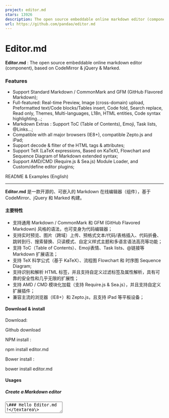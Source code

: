 ```yaml
---
project: editor.md
stars: 13926
description: The open source embeddable online markdown editor (component).
url: https://github.com/pandao/editor.md
---
```


Editor.md
=========

**Editor.md** : The open source embeddable online markdown editor (component), based on CodeMirror & jQuery & Marked.

### Features

-   Support Standard Markdown / CommonMark and GFM (GitHub Flavored Markdown);
-   Full-featured: Real-time Preview, Image (cross-domain) upload, Preformatted text/Code blocks/Tables insert, Code fold, Search replace, Read only, Themes, Multi-languages, L18n, HTML entities, Code syntax highlighting...;
-   Markdown Extras : Support ToC (Table of Contents), Emoji, Task lists, @Links...;
-   Compatible with all major browsers (IE8+), compatible Zepto.js and iPad;
-   Support decode & fliter of the HTML tags & attributes;
-   Support TeX (LaTeX expressions, Based on KaTeX), Flowchart and Sequence Diagram of Markdown extended syntax;
-   Support AMD/CMD (Require.js & Sea.js) Module Loader, and Custom/define editor plugins;

README & Examples (English)

* * *

**Editor.md** 是一款开源的、可嵌入的 Markdown 在线编辑器（组件），基于 CodeMirror、jQuery 和 Marked 构建。

#### 主要特性

-   支持通用 Markdown / CommonMark 和 GFM (GitHub Flavored Markdown) 风格的语法，也可变身为代码编辑器；
-   支持实时预览、图片（跨域）上传、预格式文本/代码/表格插入、代码折叠、跳转到行、搜索替换、只读模式、自定义样式主题和多语言语法高亮等功能；
-   支持 ToC（Table of Contents）、Emoji表情、Task lists、@链接等 Markdown 扩展语法；
-   支持 TeX 科学公式（基于 KaTeX）、流程图 Flowchart 和 时序图 Sequence Diagram;
-   支持识别和解析 HTML 标签，并且支持自定义过滤标签及属性解析，具有可靠的安全性和几乎无限的扩展性；
-   支持 AMD / CMD 模块化加载（支持 Require.js & Sea.js），并且支持自定义扩展插件；
-   兼容主流的浏览器（IE8+）和 Zepto.js，且支持 iPad 等平板设备；

#### Download & install

Download:

Github download

NPM install :

npm install editor.md

Bower install :

bower install editor.md

#### Usages

##### Create a Markdown editor

<link rel\="stylesheet" href\="editor.md/css/editormd.min.css" />
<div id\="editor"\>
    <!-- Tips: Editor.md can auto append a \`<textarea>\` tag -->
    <textarea style\="display:none;"\>\### Hello Editor.md !</textarea\>
</div\>
<script src\="jquery.min.js"\></script\>
<script src\="editor.md/editormd.min.js"\></script\>
<script type\="text/javascript"\>
    $(function() {
        var editor \= editormd("editor", {
            // width: "100%",
            // height: "100%",
            // markdown: "xxxx",     // dynamic set Markdown text
            path : "editor.md/lib/"  // Autoload modules mode, codemirror, marked... dependents libs path
        });
    });
</script\>

If you using modular script loader:

-   Using Require.js
-   Using Sea.js

##### Markdown to HTML

<link rel\="stylesheet" href\="editormd/css/editormd.preview.css" />
<div id\="test-markdown-view"\>
    <!-- Server-side output Markdown text -->
    <textarea style\="display:none;"\>\### Hello world!</textarea\>             
</div\>
<script src\="jquery.min.js"\></script\>
<script src\="editormd/editormd.js"\></script\>
<script src\="editormd/lib/marked.min.js"\></script\>
<script src\="editormd/lib/prettify.min.js"\></script\>
<script type\="text/javascript"\>
    $(function() {
	    var testView \= editormd.markdownToHTML("test-markdown-view", {
            // markdown : "\[TOC\]\\n### Hello world!\\n## Heading 2", // Also, you can dynamic set Markdown text
            // htmlDecode : true,  // Enable / disable HTML tag encode.
            // htmlDecode : "style,script,iframe",  // Note: If enabled, you should filter some dangerous HTML tags for website security.
        });
    });
</script\>    

> See the full example: http://editor.md.ipandao.com/examples/html-preview-markdown-to-html.html

##### HTML to Markdown?

Sorry, Editor.md not support HTML to Markdown parsing, Maybe In the future.

#### Examples

https://pandao.github.io/editor.md/examples/index.html

#### Options

Editor.md options and default values:

{
    mode                 : "gfm",          // gfm or markdown
    name                 : "",             // Form element name for post
    value                : "",             // value for CodeMirror, if mode not gfm/markdown
    theme                : "",             // Editor.md self themes, before v1.5.0 is CodeMirror theme, default empty
    editorTheme          : "default",      // Editor area, this is CodeMirror theme at v1.5.0
    previewTheme         : "",             // Preview area theme, default empty
    markdown             : "",             // Markdown source code
    appendMarkdown       : "",             // if in init textarea value not empty, append markdown to textarea
    width                : "100%",
    height               : "100%",
    path                 : "./lib/",       // Dependents module file directory
    pluginPath           : "",             // If this empty, default use settings.path + "../plugins/"
    delay                : 300,            // Delay parse markdown to html, Uint : ms
    autoLoadModules      : true,           // Automatic load dependent module files
    watch                : true,
    placeholder          : "Enjoy Markdown! coding now...",
    gotoLine             : true,           // Enable / disable goto a line
    codeFold             : false,
    autoHeight           : false,
    autoFocus            : true,           // Enable / disable auto focus editor left input area
    autoCloseTags        : true,
    searchReplace        : true,           // Enable / disable (CodeMirror) search and replace function
    syncScrolling        : true,           // options: true | false | "single", default true
    readOnly             : false,          // Enable / disable readonly mode
    tabSize              : 4,
    indentUnit           : 4,
    lineNumbers          : true,           // Display editor line numbers
    lineWrapping         : true,
    autoCloseBrackets    : true,
    showTrailingSpace    : true,
    matchBrackets        : true,
    indentWithTabs       : true,
    styleSelectedText    : true,
    matchWordHighlight   : true,           // options: true, false, "onselected"
    styleActiveLine      : true,           // Highlight the current line
    dialogLockScreen     : true,
    dialogShowMask       : true,
    dialogDraggable      : true,
    dialogMaskBgColor    : "#fff",
    dialogMaskOpacity    : 0.1,
    fontSize             : "13px",
    saveHTMLToTextarea   : false,          // If enable, Editor will create a <textarea name="{editor-id}-html-code"> tag save HTML code for form post to server-side.
    disabledKeyMaps      : \[\],
    
    onload               : function() {},
    onresize             : function() {},
    onchange             : function() {},
    onwatch              : null,
    onunwatch            : null,
    onpreviewing         : function() {},
    onpreviewed          : function() {},
    onfullscreen         : function() {},
    onfullscreenExit     : function() {},
    onscroll             : function() {},
    onpreviewscroll      : function() {},
    
    imageUpload          : false,          // Enable/disable upload
    imageFormats         : \["jpg", "jpeg", "gif", "png", "bmp", "webp"\],
    imageUploadURL       : "",             // Upload url
    crossDomainUpload    : false,          // Enable/disable Cross-domain upload
    uploadCallbackURL    : "",             // Cross-domain upload callback url

    toc                  : true,           // Table of contents
    tocm                 : false,          // Using \[TOCM\], auto create ToC dropdown menu
    tocTitle             : "",             // for ToC dropdown menu button
    tocDropdown          : false,          // Enable/disable Table Of Contents dropdown menu
    tocContainer         : "",             // Custom Table Of Contents Container Selector
    tocStartLevel        : 1,              // Said from H1 to create ToC
    htmlDecode           : false,          // Open the HTML tag identification 
    pageBreak            : true,           // Enable parse page break \[========\]
    atLink               : true,           // for @link
    emailLink            : true,           // for email address auto link
    taskList             : false,          // Enable Github Flavored Markdown task lists
    emoji                : false,          // :emoji: , Support Github emoji, Twitter Emoji (Twemoji);
                                           // Support FontAwesome icon emoji :fa-xxx: > Using fontAwesome icon web fonts;
                                           // Support Editor.md logo icon emoji :editormd-logo: :editormd-logo-1x: > 1~8x;
    tex                  : false,          // TeX(LaTeX), based on KaTeX
    flowChart            : false,          // flowChart.js only support IE9+
    sequenceDiagram      : false,          // sequenceDiagram.js only support IE9+
    previewCodeHighlight : true,           // Enable / disable code highlight of editor preview area

    toolbar              : true,           // show or hide toolbar
    toolbarAutoFixed     : true,           // on window scroll auto fixed position
    toolbarIcons         : "full",         // Toolbar icons mode, options: full, simple, mini, See \`editormd.toolbarModes\` property.
    toolbarTitles        : {},
    toolbarHandlers      : {
        ucwords : function() {
            return editormd.toolbarHandlers.ucwords;
        },
        lowercase : function() {
            return editormd.toolbarHandlers.lowercase;
        }
    },
    toolbarCustomIcons   : {               // using html tag create toolbar icon, unused default <a> tag.
        lowercase        : "<a href=\\"javascript:;\\" title=\\"Lowercase\\" unselectable=\\"on\\"><i class=\\"fa\\" name=\\"lowercase\\" style=\\"font-size:24px;margin-top: -10px;\\">a</i></a>",
        "ucwords"        : "<a href=\\"javascript:;\\" title=\\"ucwords\\" unselectable=\\"on\\"><i class=\\"fa\\" name=\\"ucwords\\" style=\\"font-size:20px;margin-top: -3px;\\">Aa</i></a>"
    },
    toolbarIconTexts     : {},
    
    lang : {  // Language data, you can custom your language.
        name        : "zh-cn",
        description : "开源在线Markdown编辑器<br/>Open source online Markdown editor.",
        tocTitle    : "目录",
        toolbar     : {
            //...
        },
        button: {
            //...
        },
        dialog : {
            //...
        }
        //...
    }
}

#### Dependents

-   CodeMirror
-   marked
-   jQuery
-   FontAwesome
-   github-markdown.css
-   KaTeX
-   prettify.js
-   Rephael.js
-   flowchart.js
-   sequence-diagram.js
-   Prefixes.scss

#### Changes

Change logs

#### License

The MIT License.

Copyright (c) 2015-2019 Pandao
